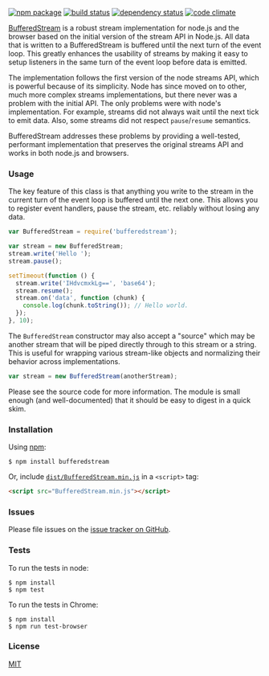 [![npm package](https://img.shields.io/npm/v/bufferedstream.svg?style=flat-square)](https://www.npmjs.org/package/bufferedstream)
[![build status](https://img.shields.io/travis/mjackson/bufferedstream.svg?style=flat-square)](https://travis-ci.org/mjackson/bufferedstream)
[![dependency status](https://img.shields.io/david/mjackson/bufferedstream.svg?style=flat-square)](https://david-dm.org/mjackson/bufferedstream)
[![code climate](https://img.shields.io/codeclimate/github/mjackson/bufferedstream.svg?style=flat-square)](https://codeclimate.com/github/mjackson/bufferedstream)

[BufferedStream](https://github.com/mjackson/bufferedstream) is a robust stream implementation for node.js and the browser based on the initial version of the stream API in Node.js. All data that is written to a BufferedStream is buffered until the next turn of the event loop. This greatly enhances the usability of streams by making it easy to setup listeners in the same turn of the event loop before data is emitted.

The implementation follows the first version of the node streams API, which is powerful because of its simplicity. Node has since moved on to other, much more complex streams implementations, but there never was a problem with the initial API. The only problems were with node's implementation. For example, streams did not always wait until the next tick to emit data. Also, some streams did not respect `pause`/`resume` semantics.

BufferedStream addresses these problems by providing a well-tested, performant implementation that preserves the original streams API and works in both node.js and browsers.

### Usage

The key feature of this class is that anything you write to the stream in the current turn of the event loop is buffered until the next one. This allows you to register event handlers, pause the stream, etc. reliably without losing any data.

```js
var BufferedStream = require('bufferedstream');

var stream = new BufferedStream;
stream.write('Hello ');
stream.pause();

setTimeout(function () {
  stream.write('IHdvcmxkLg==', 'base64');
  stream.resume();
  stream.on('data', function (chunk) {
    console.log(chunk.toString()); // Hello world.
  });
}, 10);
```

The `BufferedStream` constructor may also accept a "source" which may be another stream that will be piped directly through to this stream or a string. This is useful for wrapping various stream-like objects and normalizing their behavior across implementations.

```js
var stream = new BufferedStream(anotherStream);
```

Please see the source code for more information. The module is small enough (and well-documented) that it should be easy to digest in a quick skim.

### Installation

Using [npm](http://npmjs.org):

    $ npm install bufferedstream

Or, include [`dist/BufferedStream.min.js`](https://github.com/mjackson/bufferedstream/blob/master/dist/BufferedStream.min.js) in a `<script>` tag:

```html
<script src="BufferedStream.min.js"></script>
```

### Issues

Please file issues on the [issue tracker on GitHub](https://github.com/mjackson/bufferedstream/issues).

### Tests

To run the tests in node:

    $ npm install
    $ npm test

To run the tests in Chrome:

    $ npm install
    $ npm run test-browser

### License

[MIT](http://opensource.org/licenses/MIT)
